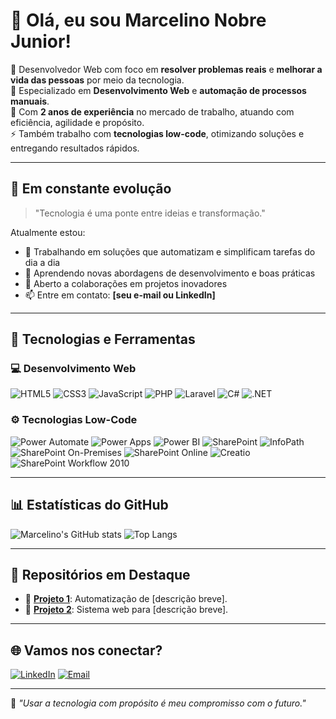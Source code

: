 # 👋 Olá, eu sou Marcelino Nobre Junior!

🎯 Desenvolvedor Web com foco em **resolver problemas reais** e **melhorar a vida das pessoas** por meio da tecnologia.  
🔧 Especializado em **Desenvolvimento Web** e **automação de processos manuais**.  
💼 Com **2 anos de experiência** no mercado de trabalho, atuando com eficiência, agilidade e propósito.  
⚡ Também trabalho com **tecnologias low-code**, otimizando soluções e entregando resultados rápidos.

---

## 🚀 Em constante evolução

> "Tecnologia é uma ponte entre ideias e transformação."

Atualmente estou:
- 🔭 Trabalhando em soluções que automatizam e simplificam tarefas do dia a dia
- 🌱 Aprendendo novas abordagens de desenvolvimento e boas práticas
- 🤝 Aberto a colaborações em projetos inovadores
- 📫 Entre em contato: **[seu e-mail ou LinkedIn]**

---

## 🧰 Tecnologias e Ferramentas

### 💻 Desenvolvimento Web

![HTML5](https://img.shields.io/badge/HTML5-E34F26?style=for-the-badge&logo=html5&logoColor=white)
![CSS3](https://img.shields.io/badge/CSS3-1572B6?style=for-the-badge&logo=css3&logoColor=white)
![JavaScript](https://img.shields.io/badge/JavaScript-F7DF1E?style=for-the-badge&logo=javascript&logoColor=black)
![PHP](https://img.shields.io/badge/PHP-777BB4?style=for-the-badge&logo=php&logoColor=white)
![Laravel](https://img.shields.io/badge/Laravel-E74430?style=for-the-badge&logo=laravel&logoColor=white)
![C#](https://img.shields.io/badge/C%23-239120?style=for-the-badge&logo=c-sharp&logoColor=white)
![.NET](https://img.shields.io/badge/.NET-512BD4?style=for-the-badge&logo=dotnet&logoColor=white)

### ⚙️ Tecnologias Low-Code

![Power Automate](https://img.shields.io/badge/Power%20Automate-0078D4?style=for-the-badge&logo=Microsoft-Power-Automate&logoColor=white)
![Power Apps](https://img.shields.io/badge/Power%20Apps-742774?style=for-the-badge&logo=powerapps&logoColor=white)
![Power BI](https://img.shields.io/badge/Power%20BI-F2C811?style=for-the-badge&logo=powerbi&logoColor=black)
![SharePoint](https://img.shields.io/badge/SharePoint-0078D4?style=for-the-badge&logo=microsoft-sharepoint&logoColor=white)
![InfoPath](https://img.shields.io/badge/InfoPath%202013-8032A0?style=for-the-badge&logo=microsoft&logoColor=white)
![SharePoint On-Premises](https://img.shields.io/badge/SharePoint%20On--Premises-0078D4?style=for-the-badge&logo=microsoft&logoColor=white)
![SharePoint Online](https://img.shields.io/badge/SharePoint%20Online-0078D4?style=for-the-badge&logo=microsoft&logoColor=white)
![Creatio](https://img.shields.io/badge/Creatio%20by%20Terrasoft-FE5000?style=for-the-badge&logo=creatio&logoColor=white)
![SharePoint Workflow 2010](https://img.shields.io/badge/Workflow%202010-0078D4?style=for-the-badge&logo=microsoft&logoColor=white)

---

## 📊 Estatísticas do GitHub

![Marcelino's GitHub stats](https://github-readme-stats.vercel.app/api?username=seu-usuario&show_icons=true&theme=radical)
![Top Langs](https://github-readme-stats.vercel.app/api/top-langs/?username=seu-usuario&layout=compact&theme=radical)

---

## 📌 Repositórios em Destaque

- 🔹 [**Projeto 1**](#): Automatização de [descrição breve].
- 🔹 [**Projeto 2**](#): Sistema web para [descrição breve].

---

## 🌐 Vamos nos conectar?

[![LinkedIn](https://img.shields.io/badge/LinkedIn-0077B5?style=for-the-badge&logo=linkedin&logoColor=white)](https://linkedin.com/in/seuusuario)
[![Email](https://img.shields.io/badge/Email-D14836?style=for-the-badge&logo=gmail&logoColor=white)](mailto:seu@email.com)

---

🧡 _"Usar a tecnologia com propósito é meu compromisso com o futuro."_
